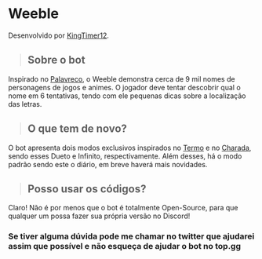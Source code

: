 # Weeble

Desenvolvido por [KingTimer12](https://twitter.com/KingTimer12).

> ## Sobre o bot

Inspirado no [Palavreco](https://palavreco.com/), o Weeble demonstra cerca de 9 mil nomes de personagens de jogos e animes. O jogador deve tentar descobrir qual o nome em 6 tentativas, tendo com ele pequenas dicas sobre a localização das letras.

> ## O que tem de novo?

O bot apresenta dois modos exclusivos inspirados no [Termo](https://term.ooo/) e no [Charada](https://charada.vercel.app/), sendo esses Dueto e Infinito, respectivamente. Além desses, há o modo padrão sendo este o diário, em breve haverá mais novidades.

> ## Posso usar os códigos?

Claro! Não é por menos que o bot é totalmente Open-Source, para que qualquer um possa fazer sua própria versão no Discord!

### Se tiver alguma dúvida pode me chamar no twitter que ajudarei assim que possível e não esqueça de ajudar o bot no top.gg
